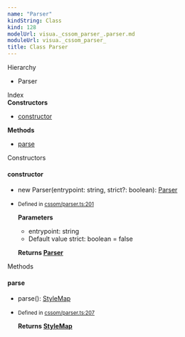 ```yaml
---
name: "Parser"
kindString: Class
kind: 128
modelUrl: visua._cssom_parser_.parser.md
moduleUrl: visua._cssom_parser_
title: Class Parser
---
```



<section class="pt-2 tsd-panel tsd-hierarchy">
<div class="lead">Hierarchy</div>
<ul class="pl-3 tsd-hierarchy list-style-initial">
<li>
<span class="target">Parser</span>

</li>
</ul>

</section>





<section >
<div class="lead pb-2">Index</div>
<section class="tsd-panel tsd-index-panel">
<div class="tsd-index-content">
<section class="tsd-index-section ">
<strong>Constructors</strong>
<ul>
<li class=""><a href=".visua._cssom_parser_.parser/#constructor" class="tsd-kind-icon">constructor</a></li>
</ul>
</section>
<section class="tsd-index-section ">
<strong>Methods</strong>
<ul>
<li class=""><a href=".visua._cssom_parser_.parser/#parse" class="tsd-kind-icon">parse</a></li>
</ul>
</section>
</div>
</section>
</section>
<section>
<div class="lead">Constructors</div>
<section class="pb-4 pt-2 ">
<div class="d-flex flex-row">

<h4 id="constructor">constructor</h4>
</div>

<ul class="tsd-signatures ">
<li class="tsd-signature tsd-kind-icon">new <wbr>Parser<span class="tsd-signature-symbol">(</span>entrypoint<span class="tsd-signature-symbol">: </span><span class="tsd-signature-type">string</span>, strict<span class="tsd-signature-symbol">?: </span><span class="tsd-signature-type">boolean</span><span class="tsd-signature-symbol">)</span><span class="tsd-signature-symbol">: </span><a href=".visua._cssom_parser_.parser/" class="tsd-signature-type">Parser</a></li>
</ul>

<ul class="tsd-descriptions">
<li class="tsd-description">
<aside class="tsd-sources pb-2">
<div class="d-flex flex-column">
<small class="text-muted">Defined in <a href="https://github.com/umbopepato/visua/blob/dbefde1/src/cssom/parser.ts#L201">cssom/parser.ts:201</a></small>
</div>
</aside>


<strong>Parameters</strong>
<ul class="pl-3 pb-2 list-style-initial">
<li>
<div class="h6 mb-0">entrypoint: <span class="tsd-signature-type">string</span></div>


</li>
<li>
<div class="h6 mb-0"><span class="badge badge-primary">Default value</span> strict: <span class="tsd-signature-type">boolean</span><span class="tsd-signature-symbol"> =&nbsp;false</span></div>


</li>
</ul>

<strong>Returns <a href=".visua._cssom_parser_.parser/" class="tsd-signature-type">Parser</a></strong>


</li>
</ul>

</section>
</section>
<section>
<div class="lead">Methods</div>
<section class="pb-4 pt-2 ">
<div class="d-flex flex-row">

<h4 id="parse">parse</h4>
</div>

<ul class="tsd-signatures ">
<li class="tsd-signature tsd-kind-icon">parse<span class="tsd-signature-symbol">(</span><span class="tsd-signature-symbol">)</span><span class="tsd-signature-symbol">: </span><a href=".visua._cssom_style_map_.stylemap/" class="tsd-signature-type">StyleMap</a></li>
</ul>

<ul class="tsd-descriptions">
<li class="tsd-description">
<aside class="tsd-sources pb-2">
<div class="d-flex flex-column">
<small class="text-muted">Defined in <a href="https://github.com/umbopepato/visua/blob/dbefde1/src/cssom/parser.ts#L207">cssom/parser.ts:207</a></small>
</div>
</aside>



<strong>Returns <a href=".visua._cssom_style_map_.stylemap/" class="tsd-signature-type">StyleMap</a></strong>


</li>
</ul>

</section>
</section>
